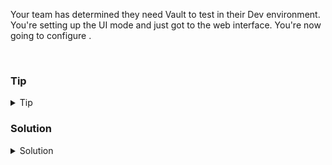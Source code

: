 Your team has determined they need Vault to test in their Dev environment. You're setting up the UI mode and just got to the web interface. You're now going to configure . 



<br>

### Tip

<details>
<summary>Tip</summary>

[Getting started with the UI](https://developer.hashicorp.com/vault/tutorials/getting-started-ui/getting-started-ui)

</details>

### Solution
<details>
<summary>Solution</summary>

Start the vault server in dev-tls mode.

```plain
vault server -dev-tls &
```{{exec}}

Export the values you need. These can be found in the output of the above command

```plain

export VAULT_ADDR='http://127.0.0.1:8200'
export VAULT_CACERT=' <value from output>.pem '
export VAULT_TOKEN=" <token from output> "

```

Verify that the server is running

```plain
vault status
```{{exec}}

Notice the Seal Type and the Sealed value.

Check open ports

```plain
lsof -i :8200
ss -ntulp | grep 820
```{{exec}}

Stop vault by killing the above pids

```plain
kill -9 <pid of Vault>
```

</details>